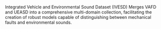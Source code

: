 Integrated Vehicle and Environmental Sound Dataset (IVESD)	Merges VAFD and UEASD into a comprehensive multi-domain collection,
facilitating the creation of robust models capable of distinguishing between mechanical faults and environmental sounds.
